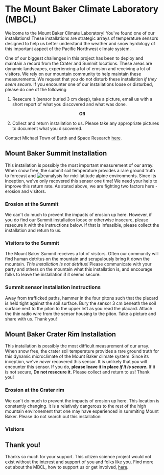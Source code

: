# The Mount Baker Climate Laboratory (MBCL)

Welcome to the Mount Baker Climate Laboratory! You've found one of our installations! These installations are strategic arrays of temperature sensors designed to help us better understand the weather and snow hyrdology of this important aspect of the Pacific Northwest climate system.

One of our biggest challenges in this project has been to deploy and maintain a record from the Crater and Summit locations. These areas are dynamic landscapes, experiencing a lot of erosion and receiving a lot of visitors. We rely on our mountain community to help maintain these measurements. We request that you do not disturb these installation *if they seem secure*. If you encounter one of our installations loose or disturbed, please do one of the following:

1. Resecure it (sensor buried 3 cm deep), take a picture, email us with a short report of what you discovered and what was done.

<center> <strong>OR</strong> </center> 

2. Collect and return installation to us. Please take any appropriate pictures to document what you discovered. 

Contact Michael Town of Earth and Space Research [here](https://www.esr.org/staff/michael-town/ "Michael Town").

## Mount Baker Summit Installation

This installation is possibly the most important measurement of our array. When snow free, the summit soil temperature provides a rare ground truth to forecast and ![reanalysis](https://www.ecmwf.int/en/about/media-centre/focus/2023/fact-sheet-reanalysis "what is reanalysis") for mid-latitude alpine environments. Since its inception, we've only recovered this sensor one time! We need your help to improve this return rate. As stated above, we are fighting two factors here - erosion and visitors. 

### Erosion at the Summit
We can't do much to prevent the impacts of erosion up here. However, if you do find our Summit installation loose or otherwise insecure, please resecure it with the instructions below. If that is infeasible, please collect the installation and return to us.  

### Visitors to the Summit
The Mount Baker Summit receives a lot of visitors. Often our community will find human detritus on the mountain and scrupulously bring it down the mountain. *This installation is not detritus!* Please communicate with your party and others on the mountain what this installation is, and encourage folks to leave the installation if it seems secure.

### Summit sensor installation instructions
Away from trafficked paths, hammer in the four pitons such that the placard is held tight against the soil surface. Bury the sensor 3 cm beneath the soil surface next to the piton to the upper left as you read the placard. Attach the thin radio wire from the sensor housing to the piton. Take a picture and share with us. Thank you!

## Mount Baker Crater Rim Installation

This installation is possibly the most difficult measurement of our array. When snow free, the crater soil temperature provides a rare ground truth for this dynamic microclimate of the Mount Baker climate system. Since its inception, we've *never* recovered this sensor. It is unlikely that you will encounter this sensor. If you do, **please leave it in place *if it is secure*.** If it is not secure, **Do not resecure it.** Please collect and return to us! Thank you!

### Erosion at the Crater rim
We can't do much to prevent the impacts of erosion up here. This location is constantly changing. It is a relatively dangerous to the rest of the high mountain environement that one may have experienced in summiting Mount Baker. Please do not search out this installation  

### Visitors


## Thank you!
Thanks so much for your support. This citizen science project would not exist without the interest and support of you and folks like you. Find more out about the MBCL, how to support us or get involved, [here](./readme.md). 
